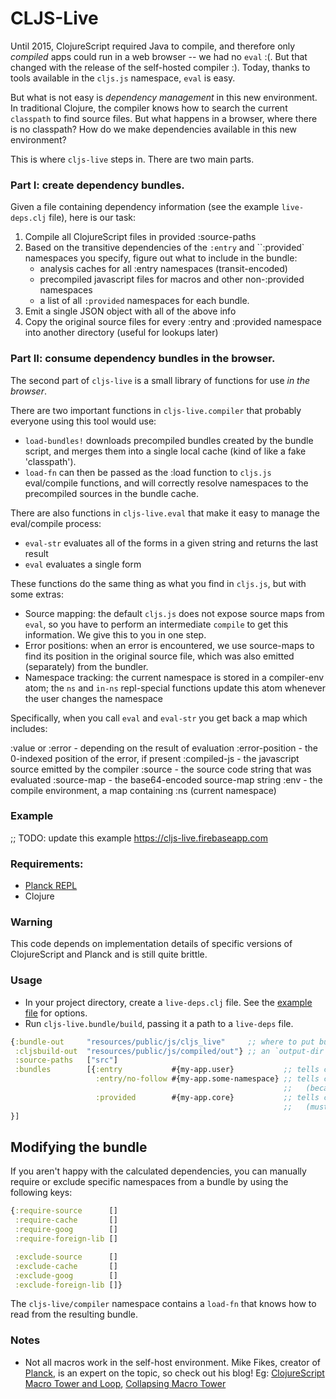 # CLJS-Live


Until 2015, ClojureScript required Java to compile, and therefore only _compiled_ apps could run in a web browser -- we had no `eval` :(. But that changed with the release of the self-hosted compiler :). Today, thanks to tools available in the `cljs.js` namespace, `eval` is easy.

But what is not easy is _dependency management_ in this new environment. In traditional Clojure, the compiler knows how to search the current `classpath` to find source files. But what happens in a browser, where there is no classpath? How do we make dependencies available in this new environment?

This is where `cljs-live` steps in. There are two main parts.

### Part I: create dependency bundles.

Given a file containing dependency information (see the example `live-deps.clj` file), here is our task:

1. Compile all ClojureScript files in provided :source-paths
2. Based on the transitive dependencies of the `:entry` and ``:provided` namespaces you specify,
   figure out what to include in the bundle:
   - analysis caches for all :entry namespaces (transit-encoded)
   - precompiled javascript files for macros and other non-:provided namespaces
   - a list of all `:provided` namespaces for each bundle.
3. Emit a single JSON object with all of the above info
4. Copy the original source files for every :entry and :provided namespace into another directory (useful for lookups later)

### Part II: consume dependency bundles in the browser.

The second part of `cljs-live` is a small library of functions for use _in the browser_.

There are two important functions in `cljs-live.compiler` that probably everyone using this tool would use:

* `load-bundles!` downloads precompiled bundles created by the bundle script, and merges them into a single local cache (kind of like a fake 'classpath').
* `load-fn` can then be passed as the :load function to `cljs.js` eval/compile functions, and will correctly resolve namespaces to the precompiled sources in the bundle cache.

There are also functions in `cljs-live.eval` that make it easy to manage the eval/compile process:

* `eval-str` evaluates all of the forms in a given string and returns the last result
* `eval` evaluates a single form

These functions do the same thing as what you find in `cljs.js`, but with some extras:

- Source mapping: the default `cljs.js` does not expose source maps from `eval`, so you have to perform an intermediate `compile` to get this information. We give this to you in one step.
- Error positions: when an error is encountered, we use source-maps to find its position in the original source file, which was also emitted (separately) from the bundler.
- Namespace tracking: the current namespace is stored in a compiler-env atom; the `ns` and `in-ns` repl-special functions update this atom whenever the user changes the namespace

Specifically, when you call `eval` and `eval-str` you get back a map which includes:

  :value or :error - depending on the result of evaluation
  :error-position  - the 0-indexed position of the error, if present
  :compiled-js     - the javascript source emitted by the compiler
  :source          - the source code string that was evaluated
  :source-map      - the base64-encoded source-map string
  :env             - the compile environment, a map containing :ns (current namespace)

### Example

;; TODO: update this example
https://cljs-live.firebaseapp.com

### Requirements:

- [Planck REPL](planck-repl.org)
- Clojure

### Warning

This code depends on implementation details of specific versions of ClojureScript and Planck and is still quite brittle.


### Usage

- In your project directory, create a `live-deps.clj` file. See the [example file](https://github.com/mhuebert/cljs-live/blob/master/live-deps.clj) for options.
- Run `cljs-live.bundle/build`, passing it a path to a `live-deps` file.

```clj
{:bundle-out     "resources/public/js/cljs_live"     ;; where to put bundle files + the sources directory
 :cljsbuild-out  "resources/public/js/compiled/out"} ;; an `output-dir` for the cljs-live compile step
 :source-paths   ["src"]
 :bundles        [{:entry           #{my-app.user}           ;; tells cljs-live which namespaces you want to use with the self-hosted compiler
                   :entry/no-follow #{my-app.some-namespace} ;; tells cljs-live *not* to follow+include the dependencies of these namespaces
                                                             ;;   (because they are not self-host-compatible, or you are trying to shrink file size0
                   :provided        #{my-app.core}           ;; tells cljs-live that these namespaces are already provided by the compiled app
                                                             ;;   (must use :optimizations :simple)
}]
```


## Modifying the bundle

If you aren't happy with the calculated dependencies, you can manually require or exclude specific namespaces from a bundle by using the following keys:

```clj
{:require-source      []
 :require-cache       []
 :require-goog        []
 :require-foreign-lib []

 :exclude-source      []
 :exclude-cache       []
 :exclude-goog        []
 :exclude-foreign-lib []}
```

The `cljs-live/compiler` namespace contains a `load-fn` that knows how to read from the resulting bundle.

### Notes

- Not all macros work in the self-host environment. Mike Fikes, creator of [Planck,](planck-repl.org) is an expert on the topic, so check out his blog! Eg: [ClojureScript Macro Tower and Loop](http://blog.fikesfarm.com/posts/2015-12-18-clojurescript-macro-tower-and-loop.html), [Collapsing Macro Tower](http://blog.fikesfarm.com/posts/2016-03-04-collapsing-macro-tower.html)
